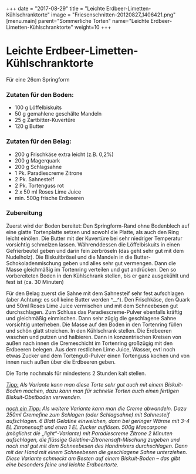 +++
date = "2017-08-29"
title = "Leichte Erdbeer-Limetten-Kühlschranktorte"
image = "Friesenschnitten-20120827_1406421.png"
[menu.main]
    parent="Sommerliche Torten"
    name="Leichte Erdbeer-Limetten-Kühlschranktorte"
	weight=10
+++

# Leichte Erdbeer-Limetten-Kühlschranktorte

Für eine 26cm Springform

### Zutaten für den Boden:

- 100 g Löffelbiskuits
- 50 g gemahlene geschälte Mandeln
- 25 g Zartbitter-Kuvertüre
- 120 g Butter

### Zutaten für den Belag:

- 200 g Frischkäse extra leicht (z.B. 0,2%)
- 200 g Magerquark
- 200 g Schlagsahne
- 1 Pk. Paradiescreme Zitrone
- 2 Pk. Sahnesteif
- 2 Pk. Tortenguss rot
- 2 x 50 ml Roses Lime Juice
- min. 500g frische Erdbeeren

### Zubereitung

Zuerst wird der Boden bereitet: Den Springform-Rand ohne Bodenblech auf eine glatte Tortenplatte setzen und sowohl die Platte, als auch den Ring leicht einölen. Die Butter mit  der Kuvertüre bei sehr niedriger Temperatur vorsichtig schmelzen lassen. Währenddessen die Löffelbiskuits in einen Gefrierbeutel geben und darin fein zerbröseln (das geht sehr gut mit dem Nudelholz). Die Biskuitbrösel und die Mandeln in die Butter-Schokoladenmischung geben und alles sehr gut vermengen. Dann die Masse gleichmäßig im Tortenring verteilen und gut andrücken. Den so vorbereiteten Boden in den Kühlschrank stellen, bis er ganz ausgekühlt und fest ist (ca. 30 Minuten)

Für den Belag zuerst die Sahne mit dem Sahnesteif sehr fest aufschlagen (aber Achtung: es soll keine Butter werden ^__^). Den Frischkäse, den Quark und 50ml Roses Lime Juice vermischen und mit dem Schneebesen gut durchschlagen. Zum Schluss das Paradiescreme-Pulver ebenfalls kräftig und gleichmäßig einmischen. Dann  sehr zügig die geschlagene Sahne vorsichtig unterheben. Die Masse auf den Boden in den Tortenring füllen und schön glatt streichen. In den Kühlschrank stellen. Die Erdbeeren waschen und putzen und halbieren. Dann in konzentrischen Kreisen von außen nach innen die Cremeschicht im Tortenring großzügig mit den Erdbeeren belegen. Aus dem restlichen Lime Juice, Wasser, evtl noch etwas Zucker und dem Tortenguß-Pulver einen Tortenguss kochen und von innen nach außen über die Erdbeeren geben.

Die Torte nochmals für mindestens 2 Stunden kalt stellen.

_<span style="text-decoration: underline;">Tipp:</span> Als Variante kann man diese Torte sehr gut auch mit einem Biskuit-Boden machen, dazu kann man für schnelle Torten auch einen fertigen Biskuit-Obstboden verwenden._ 

_<span style="text-decoration: underline;">noch ein Tipp:</span> Als weitere Variante kann man die Creme abwandeln. Dazu 250ml Cremefine zum Schlagen (oder Schlagsahne) mit Sahnesteif aufschlagen. 6 Blatt Gelatine einweichen, dann bei geringer Wärme mit 3-4 EL Zitronensaft und etwa 1 EL Zucker auflösen. 500g Mascarpone (möglichst die &#8222;light&#8220;-Variante) mit Paradiescreme Zitrone 2 Minuten aufschlagen, die flüssige Gelatine-Zitronensaft-Mischung zugeben und noch mal gut mit dem Schneebesen des Handmixers durchschlagen. Dann mit der Hand mit einem Schneebesen die geschlagene Sahne unterziehen. Diese Variante schmeckt am Besten auf einem Biskuit-Boden &#8211; das gibt eine besonders feine und leichte Erdbeertorte._
